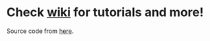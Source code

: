 # Check [wiki](https://github.com/NTP17/Ai-WB2_Series/wiki) for tutorials and more!
Source code from [here](https://github.com/ai-thinker-open/ai-thinker-wb2).
